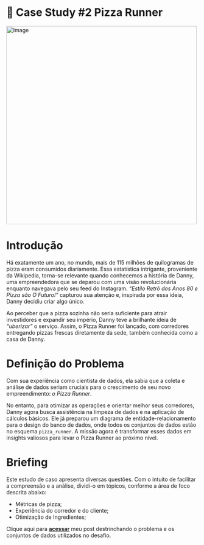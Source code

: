 # 🍕 Case Study #2 Pizza Runner

<img src="https://user-images.githubusercontent.com/81607668/127271856-3c0d5b4a-baab-472c-9e24-3c1e3c3359b2.png" alt="Image" width="500" height="520">

# Introdução
Há exatamente um ano, no mundo, mais de 115 milhões de quilogramas de pizza eram consumidos diariamente. Essa estatística intrigante, proveniente da Wikipedia, torna-se relevante quando conhecemos a história de Danny, uma empreendedora que se deparou com uma visão revolucionária enquanto navegava pelo seu feed do Instagram. _“Estilo Retrô dos Anos 80 e Pizza são O Futuro!”_ capturou sua atenção e, inspirada por essa ideia, Danny decidiu criar algo único.

Ao perceber que a pizza sozinha não seria suficiente para atrair investidores e expandir seu império, Danny teve a brilhante ideia de _“uberizar”_ o serviço. Assim, o Pizza Runner foi lançado, com corredores entregando pizzas frescas diretamente da sede, também conhecida como a casa de Danny.

# Definição do Problema
Com sua experiência como cientista de dados, ela sabia que a coleta e análise de dados seriam cruciais para o crescimento de seu novo empreendimento: _o Pizza Runner_.

No entanto, para otimizar as operações e orientar melhor seus corredores, Danny agora busca assistência na limpeza de dados e na aplicação de cálculos básicos. Ele já preparou um diagrama de entidade-relacionamento para o design do banco de dados, onde todos os conjuntos de dados estão no esquema `pizza_runner`. A missão agora é transformar esses dados em insights valiosos para levar o Pizza Runner ao próximo nível.

# Briefing
Este estudo de caso apresenta diversas questões. Com o intuito de facilitar a compreensão e a análise, dividi-o em tópicos, conforme a área de foco descrita abaixo:

- Métricas de pizza;
- Experiência do corredor e do cliente;
- Otimização de Ingredientes;

Clique aqui para **[acessar](https://medium.com/@viitoriaraujoo/cause-study-sql-pizza-runner-c4de7c98fb4f)** meu post destrinchando o problema e os conjuntos de dados utilizados no desafio.

